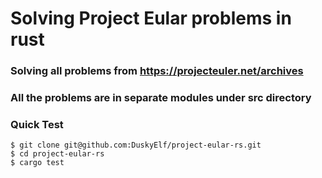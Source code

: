 # Solving Project Eular problems in rust

### Solving all problems from https://projecteuler.net/archives
### All the problems are in separate modules under src directory

### Quick Test
```shell
$ git clone git@github.com:DuskyElf/project-eular-rs.git
$ cd project-eular-rs
$ cargo test
```
